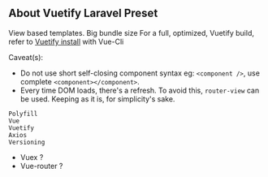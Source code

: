 ## About Vuetify Laravel Preset

View based templates.
Big bundle size
For a full, optimized, Vuetify build, refer to [Vuetify install](https://vuetifyjs.com/en/getting-started/installation/) with Vue-Cli

Caveat(s):
- Do not use short self-closing component syntax eg: `<component />`, use complete `<component></component>`.
- Every time DOM loads, there's a refresh. To avoid this, `router-view` can be used. Keeping as it is, for simplicity's sake. 


```
Polyfill
Vue
Vuetify
Axios
Versioning
```
- Vuex ?
- Vue-router ?


